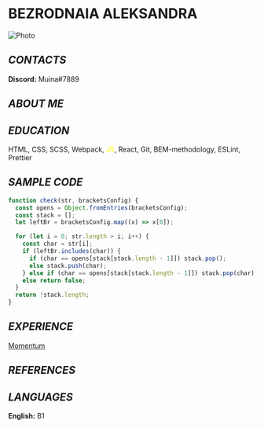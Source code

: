 # BEZRODNAIA ALEKSANDRA

![Photo](https://avatars.mds.yandex.net/i?id=ea56245a4d9cb3624d5479fd5477066f88c7decc-7111467-images-thumbs&n=13 "Photo")

## **_CONTACTS_**

**Discord:** Muina#7889

## **_ABOUT ME_**

## **_EDUCATION_**

HTML, CSS, SCSS, Webpack, <span style="color:yellow"> JS</span>, React, Git, BEM-methodology, ESLint, Prettier

## **_SAMPLE CODE_**

```js
function check(str, bracketsConfig) {
  const opens = Object.fromEntries(bracketsConfig);
  const stack = [];
  let leftBr = bracketsConfig.map((x) => x[0]);

  for (let i = 0; str.length > i; i++) {
    const char = str[i];
    if (leftBr.includes(char)) {
      if (char == opens[stack[stack.length - 1]]) stack.pop();
      else stack.push(char);
    } else if (char == opens[stack[stack.length - 1]]) stack.pop(char);
    else return false;
  }
  return !stack.length;
}
```

## **_EXPERIENCE_**

[Momentum](https://aleksaroad.github.io/momentum/ "Momentum")

## **_REFERENCES_**

## **_LANGUAGES_**

**English:** B1

